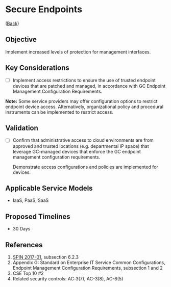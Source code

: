 # Secure Endpoints

([Back](../README.md))

## Objective

Implement increased levels of protection for management interfaces.

## Key Considerations

- [ ] Implement access restrictions to ensure the use of trusted endpoint devices that are patched and managed, in accordance with GC Endpoint Management Configuration Requirements.

**Note:** Some service providers may offer configuration options to restrict endpoint device access. Alternatively, organizational policy and procedural instruments can be implemented to restrict access.

## Validation

- [ ] Confirm that administrative access to cloud environments are from approved and trusted locations (e.g. departmental IP space) that leverage GC-managed devices that enforce the GC endpoint management configuration requirements.

  Demonstrate access configurations and policies are implemented for devices.

## Applicable Service Models

- IaaS, PaaS, SaaS

## Proposed Timelines

- 30 Days

## References

1. [SPIN 2017-01](https://www.canada.ca/en/treasury-board-secretariat/services/access-information-privacy/security-identity-management/direction-secure-use-commercial-cloud-services-spin.html), subsection 6.2.3
2. Appendix G: Standard on Enterprise IT Service Common Configurations, Endpoint Management Configuration Requirements, subsection 1 and 2
3. CSE Top 10 #2
4. Related security controls: AC‑3(7), AC-3(8), AC-6(5)
